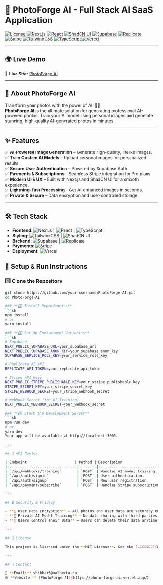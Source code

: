# 🚀 PhotoForge AI - Full Stack AI SaaS Application

[![License](https://img.shields.io/badge/License-MIT-blue.svg)](LICENSE)
[![Next.js](https://img.shields.io/badge/Next.js-13-blue?logo=next.js)](https://nextjs.org/)
[![React](https://img.shields.io/badge/React-18-blue?logo=react)](https://reactjs.org/)
[![ShadCN UI](https://img.shields.io/badge/ShadCN%20UI-Design%20System-green)](https://ui.shadcn.com/)
[![Supabase](https://img.shields.io/badge/Supabase-Auth%20&%20DB-green?logo=supabase)](https://supabase.io/)
[![Replicate](https://img.shields.io/badge/Replicate-AI%20Modeling-blue?logo=ai)](https://replicate.com/)
[![Stripe](https://img.shields.io/badge/Stripe-Payments-purple?logo=stripe)](https://stripe.com/)
[![TailwindCSS](https://img.shields.io/badge/TailwindCSS-3-blue?logo=tailwind-css)](https://tailwindcss.com/)
[![TypeScript](https://img.shields.io/badge/TypeScript-4-blue?logo=typescript)](https://www.typescriptlang.org/)
[![Vercel](https://img.shields.io/badge/Deployed%20on-Vercel-black?logo=vercel)](https://vercel.com/)

---

## 🌍 **Live Demo**
🔗 **Live Site:** [PhotoForge AI](https://photo-forge-ai.vercel.app/)  

---

## 📸 **About PhotoForge AI**
Transform your photos with the power of AI! 🤖✨  
**PhotoForge AI** is the ultimate solution for generating professional AI-powered photos. Train your AI model using personal images and generate stunning, high-quality AI-generated photos in minutes.

---

## ✨ **Features**
✅ **AI-Powered Image Generation** – Generate high-quality, lifelike images.  
✅ **Train Custom AI Models** – Upload personal images for personalized results.  
✅ **Secure User Authentication** – Powered by Supabase Auth.  
✅ **Payments & Subscriptions** – Seamless Stripe integration for Pro plans.  
✅ **Modern UI & UX** – Built with Next.js and ShadCN UI for a smooth experience.  
✅ **Lightning-Fast Processing** – Get AI-enhanced images in seconds.  
✅ **Private & Secure** – Data encryption and user-controlled storage.  

---

## 🛠 **Tech Stack**
- **Frontend**: ![Next.js](https://img.shields.io/badge/Next.js-13-blue?logo=next.js) | ![React](https://img.shields.io/badge/React-18-blue?logo=react) | ![TypeScript](https://img.shields.io/badge/TypeScript-4-blue?logo=typescript)
- **Styling**: ![TailwindCSS](https://img.shields.io/badge/TailwindCSS-3-blue?logo=tailwind-css) | ![ShadCN UI](https://img.shields.io/badge/ShadCN%20UI-Design%20System-green)
- **Backend**: ![Supabase](https://img.shields.io/badge/Supabase-Auth%20&%20DB-green?logo=supabase) | ![Replicate](https://img.shields.io/badge/Replicate-AI%20Modeling-blue?logo=ai)
- **Payments**: ![Stripe](https://img.shields.io/badge/Stripe-Payments-purple?logo=stripe)
- **Deployment**: ![Vercel](https://img.shields.io/badge/Vercel-Hosting-black?logo=vercel)

## 🔧 Setup & Run Instructions

### **1️⃣ Clone the Repository**
```sh
git clone https://github.com/your-username/PhotoForge-AI.git
cd PhotoForge-AI

### **2️⃣ Install Dependencies**
```sh
npm install
# or
yarn install

### **3️⃣ Set Up Environment Variables**
```sh
# Supabase
NEXT_PUBLIC_SUPABASE_URL=your_supabase_url
NEXT_PUBLIC_SUPABASE_ANON_KEY=your_supabase_anon_key
SUPABASE_SERVICE_ROLE_KEY=your_service_role_key

# Replicate AI API
REPLICATE_API_TOKEN=your_replicate_api_token

# Stripe API Keys
NEXT_PUBLIC_STRIPE_PUBLISHABLE_KEY=your_stripe_publishable_key
STRIPE_SECRET_KEY=your_stripe_secret_key
STRIPE_WEBHOOK_SECRET=your_stripe_webhook_secret

# Webhook Secret (for AI Training)
NEXT_PUBLIC_WEBHOOK_SECRET=your_webhook_secret

### **4️⃣ Start the Development Server**
```sh
npm run dev
# or
yarn dev
Your app will be available at http://localhost:3000.

---

## 🔌 API Routes

| Endpoint                      | Method | Description                   |
|--------------------------------|--------|--------------------------------|
| `/api/webhooks/training`       | `POST` | Handles AI model training.    |
| `/api/auth/signin`             | `POST` | User authentication.         |
| `/api/auth/signup`             | `POST` | New user registration.       |
| `/api/payment/subscribe`       | `POST` | Handles Stripe subscriptions.|

---

## 🔒 Security & Privacy

- **🔹 User Data Encryption** – All photos and user data are securely encrypted.
- **🔹 Private AI Model Training** – No data sharing with third parties.
- **🔹 Users Control Their Data** – Users can delete their data anytime.

---

## 📝 License

This project is licensed under the **MIT License**. See the [LICENSE](LICENSE) file for details.

---

## 📩 Contact

📧 **Email:** shikhar3@ualberta.ca 
🌐 **Website:** [PhotoForge AI](https://photo-forge-ai.vercel.app/)  

